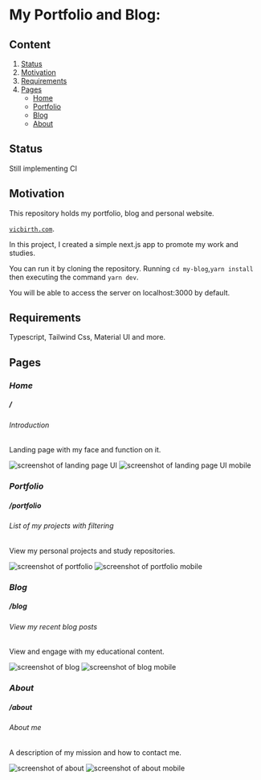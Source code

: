 # My Portfolio and Blog:

## Content

1. [Status](#Status)
2. [Motivation](#Motivation) 
3. [Requirements](#Requirements)
4. [Pages](#Pages)
    - [Home](#Home)
    - [Portfolio](#Portfolio)
    - [Blog](#Blog)
    - [About](#About)

## Status

Still implementing CI

<!-- ![example workflow](https://github.com/vix993/letmeask/actions/workflows/test_on_push.yml/badge.svg) -->

## Motivation

This repository holds my portfolio, blog and personal website.

[`vicbirth.com`](https://vicbirth.com/).

In this project, I created a simple next.js app to promote my work and studies.

You can run it by cloning the repository. Running `cd my-blog`,`yarn install` then executing the command `yarn dev`.

You will be able to access the server on localhost:3000 by default.

## Requirements

Typescript, Tailwind Css, Material UI and more.

## Pages
### *Home*

##### /

###### Introduction

Landing page with my face and function on it.

<img src="./presentation/screenshotLanding.png" alt="screenshot of landing page UI"/>
<img src="./presentation/screenshotLandingMb.png" alt="screenshot of landing page UI mobile"/>

### *Portfolio*

##### /portfolio

###### List of my projects with filtering

View my personal projects and study repositories.

<img src="./presentation/screenshotPortfolio.png" alt="screenshot of portfolio"/>
<img src="./presentation/screenshotPortfolioMb.png" alt="screenshot of portfolio mobile"/>

### *Blog*

##### /blog

###### View my recent blog posts

View and engage with my educational content.

<img src="./presentation/screenshotBlog.png" alt="screenshot of blog"/>
<img src="./presentation/screenshotBlogMb.png" alt="screenshot of blog mobile"/>

### *About*

##### /about

###### About me

A description of my mission and how to contact me.

<img src="./presentation/screenshotAbout.png" alt="screenshot of about"/>
<img src="./presentation/screenshotAboutMb.png" alt="screenshot of about mobile"/>
